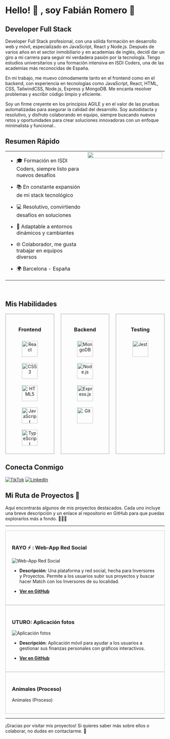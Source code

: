 # Hello! 👀 , soy Fabián Romero 👋
## Developer Full Stack 

Developer Full Stack profesional, con una sólida formación en desarrollo web y móvil, especializado en JavaScript, React y Node.js. 
Después de varios años en el sector inmobiliario y en academias de inglés, decidí dar un giro a mi carrera para seguir mi verdadera pasión por la tecnología. Tengo estudios universitarios y una formación intensiva en ISDI Coders, una de las academias más reconocidas de España.

En mi trabajo, me muevo cómodamente tanto en el frontend como en el backend, con experiencia en tecnologías como JavaScript, React, HTML, CSS, TailwindCSS, Node.js, Express y MongoDB. Me encanta resolver problemas y escribir código limpio y eficiente. 

Soy un firme creyente en los principios AGILE y en el valor de las pruebas automatizadas para asegurar la calidad del desarrollo. 
Soy autodidacta y resolutivo, y disfruto colaborando en equipo, siempre buscando nuevos retos y oportunidades para crear soluciones innovadoras con un enfoque minimalista y funcional..

## Resumen Rápido  
<table><tr><td valign="top" width="50%">

- 🎓 Formación en ISDI Coders, siempre listo para nuevos desafíos
  
- 📚 En constante expansión de mi stack tecnológico

- 💻 Resolutivo, convirtiendo desafíos en soluciones

- 🔄 Adaptable a entornos dinámicos y cambiantes

- 🌐 Colaborador, me gusta trabajar en equipos diversos

- 🌍 Barcelona - España


</td><td valign="top" width="50%">

<div align="right">
<img src="https://i.pinimg.com/564x/1f/87/b2/1f87b29a2df46100a75aa86b170a21cb.jpg" align="right" style="width: 100%" />
</div>  


</td></tr></table>  

<br/>  


## Mis Habilidades  
<div style="display: flex; justify-content: center; gap: 20px;">
  <div style="border: 2px solid #ccc; padding: 15px; width: 200px; text-align: center;">
    <h3>Frontend</h3>
    <a href="https://reactjs.org/" target="_blank"><img style="margin: 10px" src="https://profilinator.rishav.dev/skills-assets/react-original-wordmark.svg" alt="React" height="50" /></a>
    <a href="https://www.w3schools.com/css/" target="_blank"><img style="margin: 10px" src="https://profilinator.rishav.dev/skills-assets/css3-original-wordmark.svg" alt="CSS3" height="50" /></a>
    <a href="https://en.wikipedia.org/wiki/HTML5" target="_blank"><img style="margin: 10px" src="https://profilinator.rishav.dev/skills-assets/html5-original-wordmark.svg" alt="HTML5" height="50" /></a>
    <a href="https://www.javascript.com/" target="_blank"><img style="margin: 10px" src="https://profilinator.rishav.dev/skills-assets/javascript-original.svg" alt="JavaScript" height="50" /></a>
    <a href="https://www.typescriptlang.org/" target="_blank"><img style="margin: 10px" src="https://profilinator.rishav.dev/skills-assets/typescript-original.svg" alt="TypeScript" height="50" /></a>
  </div>

  <!-- Caja para Backend -->
  <div style="border: 2px solid #ccc; padding: 15px; width: 200px; text-align: center;">
    <h3>Backend</h3>
    <a href="https://www.mongodb.com/" target="_blank"><img style="margin: 10px" src="https://profilinator.rishav.dev/skills-assets/mongodb-original-wordmark.svg" alt="MongoDB" height="50" /></a>
    <a href="https://nodejs.org/" target="_blank"><img style="margin: 10px" src="https://profilinator.rishav.dev/skills-assets/nodejs-original-wordmark.svg" alt="Node.js" height="50" /></a>
    <a href="https://expressjs.com/" target="_blank"><img style="margin: 10px" src="https://profilinator.rishav.dev/skills-assets/express-original-wordmark.svg" alt="Express.js" height="50" /></a>
    <a href="https://github.com/" target="_blank"><img style="margin: 10px" src="https://profilinator.rishav.dev/skills-assets/git-scm-icon.svg" alt="Git" height="50" /></a>
  </div>

  <!-- Caja para Testing -->
  <div style="border: 2px solid #ccc; padding: 15px; width: 200px; text-align: center;">
    <h3>Testing</h3>
    <a href="https://www.jestjs.io/" target="_blank"><img style="margin: 10px" src="https://profilinator.rishav.dev/skills-assets/jest.svg" alt="Jest" height="50" /></a>
  </div>
</div>




## Conecta Conmigo

<!-- [![Discord](https://img.shields.io/badge/Discord-mouredev-5865F2?style=for-the-badge&logo=discord&logoColor=white&labelColor=101010)](https://mouredev.com/discord) -->
<!-- [![Instagram](https://img.shields.io/badge/Instagram-@mouredev-E4405F?style=for-the-badge&logo=instagram&logoColor=white&labelColor=101010)](https://instagram.com/mouredev) -->
[![TikTok](https://img.shields.io/badge/TikTok-@fabianrmro-69C9D0?style=for-the-badge&logo=tiktok&logoColor=white&labelColor=101010)](https://tiktok.com/@fabianrmro)
[![LinkedIn](https://img.shields.io/badge/LinkedIn-Fabian_Romero-0077B5?style=for-the-badge&logo=linkedin&logoColor=white&labelColor=101010)](https://www.linkedin.com/in/fabianrmro/)
<!-- [![Web](https://img.shields.io/badge/Web-MoureDev.com-14a1f0?style=for-the-badge&logo=dev.to&logoColor=white&labelColor=101010)](https://mouredev.com) -->


## Mi Ruta de Proyectos 🚀

Aquí encontrarás algunos de mis proyectos destacados. 
Cada uno incluye una breve descripción y un enlace al repositorio en GitHub 
para que puedas explorarlos más a fondo. 🧑🏻‍💻

---

<div style="border: 1px solid #ccc; padding: 20px">
<h3> RAYO ⚡️ : Web-App Red Social </h3>

![Web-App Red Social](https://i.pinimg.com/564x/9d/45/b3/9d45b3651651b750bb410ed3b6307f32.jpg)

- **Descripción**: Una plataforma y red social, hecha para Inversores y Proyectos.
Permite a los usuarios subir sus proyectos y buscar hacer Match con los Inversores de su localidad.

- **[Ver en GitHub](https://github.com/fabianrmro/Rayo)**
</div>

<div style="border: 1px solid #ccc; padding: 20px">
<h3> UTURO: Aplicación fotos </h3>

![Aplicación fotos](proximafoto)

- **Descripción**: Aplicación móvil para ayudar a los usuarios a gestionar sus finanzas personales con gráficos interactivos.

- **[Ver en GitHub](https://github.com/fabianrmro/Photos)** 
</div>

<div style="border: 1px solid #ccc; padding: 20px">
<h3>Animales (Proceso)</h3>

Animales (Proceso)
</div>



-----

¡Gracias por visitar mis proyectos! 
Si quieres saber más sobre ellos o colaborar, 
no dudes en contactarme. 🧢
